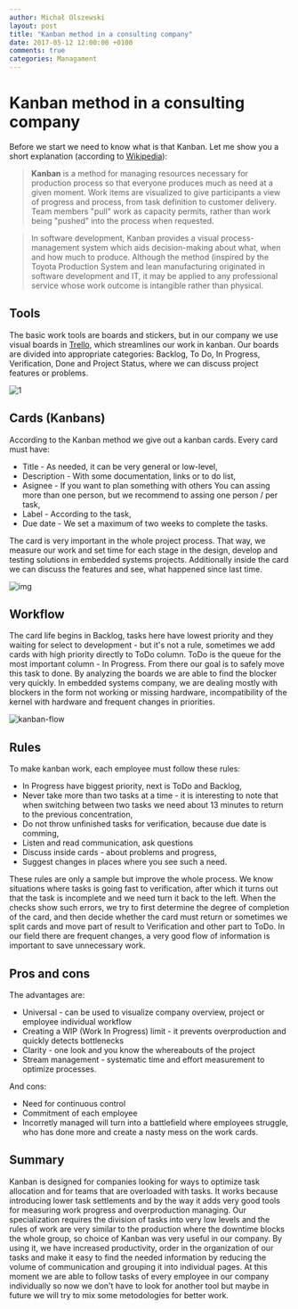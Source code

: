 ```yaml
---
author: Michał Olszewski
layout: post
title: "Kanban method in a consulting company"
date: 2017-05-12 12:00:00 +0100
comments: true
categories: Managament 
---
```


# Kanban method in a consulting company



Before we start we need to know what is that Kanban. Let me show you a short
explanation (according to [Wikipedia](https://en.wikipedia.org/wiki/Kanban)):

> **Kanban** is a method for managing resources necessary for production process
so that everyone produces much as need at a given moment. Work items are
visualized to give participants a view of progress and process, from task
definition to customer delivery. Team members "pull" work as capacity permits,
rather than work being "pushed" into the process when requested.

> In software development, Kanban provides a visual process-management system
which aids decision-making about what, when and how much to produce. Although
the method (inspired by the Toyota Production System and lean manufacturing
originated in software development and IT, it may be applied to any professional
service whose work outcome is intangible rather than physical.


## Tools

The basic work tools are boards and stickers, but in our company we use visual
boards in [Trello](https://trello.com/), which streamlines our work in kanban.
Our boards are divided into appropriate categories: Backlog, To Do, In Progress,
Verification, Done and Project Status, where we can discuss project features
or problems.

![1](http://imageshack.com/a/img922/6156/YfxSE1.png)

## Cards (Kanbans)

According to the Kanban method we give out a kanban cards. Every card must have:

* Title - As needed, it can be very general or low-level,
* Description - With some documentation, links or to do list,
* Asignee - If you want to plan something with others You can assing more than
one person, but we recommend to assing one person / per task,
* Label - According to the task,
* Due date - We set a maximum of two weeks to complete the tasks.

The card is very important in the whole project process. That way, we measure 
our work and set time for each stage in the design, develop and testing 
solutions in embedded systems projects. Additionally inside the
card we can discuss the features and see, what happened since last time.

![img](http://imageshack.com/a/img924/2586/spqDrv.png)

## Workflow
 
The card life begins in Backlog, tasks here have lowest priority and they
waiting for select to development - but it's not a rule, sometimes we add cards
with high priority directly to ToDo column. ToDo is the queue for the most
important column - In Progress. From there our goal is to safely move this task
to done. By analyzing the boards we are able to find the blocker very quickly.
In embedded systems company, we are dealing mostly with blockers in the form
not working or missing hardware, incompatibility of the kernel with hardware and 
frequent changes in priorities.

![kanban-flow](http://imageshack.com/a/img923/2471/u20Zzr.jpg)

## Rules

To make kanban work, each employee must follow these rules:

* In Progress have biggest priority, next is ToDo and Backlog,
* Never take more than two tasks at a time - it is interesting to note that when
switching between two tasks we need about 13 minutes to return to the previous
concentration,
* Do not throw unfinished tasks for verification, because due date is comming,
* Listen and read communication, ask questions
* Discuss inside cards - about problems and progress,
* Suggest changes in places where you see such a need.

These rules are only a sample but improve the whole process. We know situations
where tasks is going fast to verification, after which it turns out that the
task is incomplete and we need turn it back to the left. When the checks show
such errors, we try to first determine the degree of completion of the card, and
then decide whether the card must return or sometimes we split cards and move 
part of result to Verification and other part to ToDo. In our field there are 
frequent changes, a very good flow of information is important to save 
unnecessary work.

## Pros and cons

The advantages are:

* Universal - can be used to visualize company overview, project or employee
individual workflow
* Creating a WIP (Work In Progress) limit - it prevents overproduction and 
quickly detects bottlenecks
* Clarity - one look and you know the whereabouts of the project
* Stream management - systematic time and effort measurement to optimize
processes.

 And cons:

* Need for continuous control
* Commitment of each employee
* Incorretly managed will turn into a battlefield where employees struggle, who
has done more and create a nasty mess on the work cards.

## Summary

Kanban is designed for companies looking for ways to optimize task allocation
and for teams that are overloaded with tasks. It works because introducing lower
task settlements and by the way it adds very good tools for measuring work
progress and overproduction managing. Our specialization requires the division
of tasks into very low levels and the rules of work are very similar to the
production where the downtime blocks the whole group, so choice of Kanban was
very useful in our company. By using it, we have increased productivity, order
in the organization of our tasks and make it easy to find the needed information
by reducing the volume of communication and grouping it into individual pages.
At this moment we are able to follow tasks of every employee in our company
individually so now we don't have to look for another tool but maybe in future
we will try to mix some metodologies for better work.
